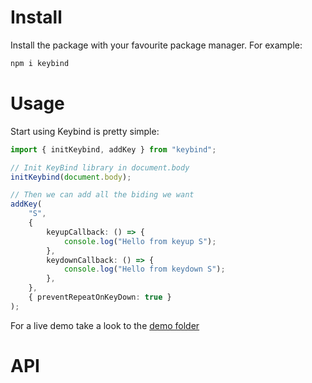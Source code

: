 # Install

Install the package with your favourite package manager. For example:

```ts
npm i keybind
```

# Usage

Start using Keybind is pretty simple:

```ts
import { initKeybind, addKey } from "keybind";

// Init KeyBind library in document.body
initKeybind(document.body);

// Then we can add all the biding we want
addKey(
	"S",
	{
		keyupCallback: () => {
			console.log("Hello from keyup S");
		},
		keydownCallback: () => {
			console.log("Hello from keydown S");
		},
	},
	{ preventRepeatOnKeyDown: true }
);
```

For a live demo take a look to the [demo folder](https://github.com/longo-andrea/keybind/tree/main/demo)

# API
